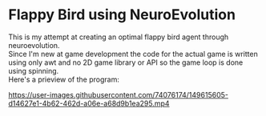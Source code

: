 # Flappy Bird using NeuroEvolution
This is my attempt at creating an optimal flappy bird agent through neuroevolution.</br>
Since I'm new at game development the code for the actual game is written using only awt and no 2D game library or API so the game loop is done using spinning.</br>
Here's a prieview of the program:


https://user-images.githubusercontent.com/74076174/149615605-d14627e1-4b62-462d-a06e-a68d9b1ea295.mp4
